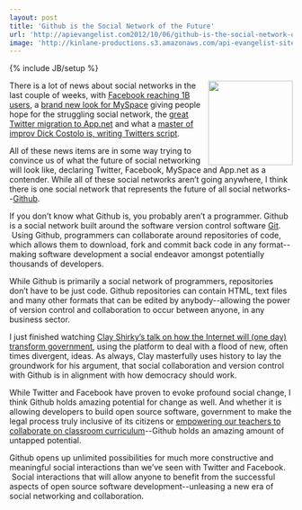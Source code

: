 ```yaml
---
layout: post
title: 'Github is the Social Network of the Future'
url: 'http://apievangelist.com2012/10/06/github-is-the-social-network-of-the-future/'
image: 'http://kinlane-productions.s3.amazonaws.com/api-evangelist-site/blog/github-logo-transparent.png'
---
```

{% include JB/setup %}
<p>
     <img src="https://s3.amazonaws.com/kinlane-productions/api-evangelist/github/github-logo-transparent.png"  width="150" align="right" />
</p>
<p>
     There is a lot of news about social networks in the last couple of weeks, with <a href="http://go.bloomberg.com/tech-blog/2012-10-04-facebook-grows-to-1-billion-users-creates-video-to-show-global-reach/">Facebook reaching 1B users</a>, a <a href="http://www.altpress.com/news/entry/myspace_gets_new_look_stays_true_to_its_roots">brand new look for MySpace</a> giving people hope for the struggling social network, the <a title="great twitter migration to app.net" href="http://apivoice.com/2012/10/04/has-the-great-twitter-migration-to-app.net-begun/">great Twitter migration to App.net</a> and what a <a href="http://www.nytimes.com/2012/10/07/technology/dick-costolo-of-twitter-an-improv-master-writing-its-script.html">master of improv Dick Costolo is, writing Twitters script</a>.
</p>
<p>
     All of these news items are in some way trying to convince us of what the future of social networking will look like, declaring Twitter, Facebook, MySpace and App.net as a contender. While all of these social networks aren’t going anywhere, I think there is one social network that represents the future of all social networks--<a title="Github" href="https://github.com/">Github</a>.
</p>
<p>
     If you don’t know what Github is, you probably aren’t a programmer. Github is a social network built around the software version control software <a title="Git" href="http://en.wikipedia.org/wiki/Git_(software)">Git</a>.  Using Github, programmers can collaborate around repositories of code, which allows them to download, fork and commit back code in any format--making software development a social endeavor amongst potentially thousands of developers.
</p>
<p>
     While Github is primarily a social network of programmers, repositories don’t have to be just code. Github repositories can contain HTML, text files and many other formats that can be edited by anybody--allowing the power of version control and collaboration to occur between anyone, in any business sector.
</p>
<p>
     I just finished watching <a href="http://www.ted.com/talks/lang/en/clay_shirky_how_the_internet_will_one_day_transform_government.html">Clay Shirky’s talk on how the Internet will (one day) transform government</a>, using the platform to deal with a flood of new, often times divergent, ideas. As always, Clay masterfully uses history to lay the groundwork for his argument, that social collaboration and version control with Github is in alignment with how democracy should work.
</p>
<p>
     While Twitter and Facebook have proven to evoke profound social change, I think Github holds amazing potential for change as well. And whether it is allowing developers to build open source software, government to make the legal process truly inclusive of its citizens or <a title="empowering teachers to collaborate on curriculum with Github" href="http://www.hackeducation.com/2012/07/16/github-for-education-revisited/">empowering our teachers to collaborate on classroom curriculum</a>--Github holds an amazing amount of untapped potential.
</p>
<p>
     Github opens up unlimited possibilities for much more constructive and meaningful social interactions than we’ve seen with Twitter and Facebook.  Social interactions that will allow anyone to benefit from the successful aspects of open source software development--unleasing a new era of social networking and collaboration.
</p>
